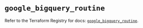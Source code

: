 # `google_bigquery_routine`

Refer to the Terraform Registry for docs: [`google_bigquery_routine`](https://registry.terraform.io/providers/hashicorp/google-beta/6.11.2/docs/resources/google_bigquery_routine).
